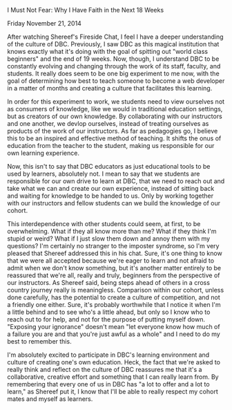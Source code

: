 I Must Not Fear:
Why I Have Faith in the Next 18 Weeks

Friday November 21, 2014

After watching Shereef's Fireside Chat, I feel I have a deeper understanding of the culture of DBC. Previously, I saw DBC as this magical institution that knows exactly what it's doing with the goal of spitting out "world class beginners" and the end of 19 weeks. Now, though, I understand DBC to be constantly evolving and changing through the work of its staff, faculty, and students. It really does seem to be one big experiment to me now, with the goal of determining how best to teach someone to become a web developer in a matter of months and creating a culture that facilitates this learning.

In order for this experiment to work, we students need to view ourselves not as consumers of knowledge, like we would in traditional education settings, but as creators of our own knowledge. By collaborating with our instructors and one another, we devlop ourselves, instead of treating ourselves as products of the work of our instructors. As far as pedagogies go, I believe this to be an inspired and effective method of teaching. It shifts the onus of education from the teacher to the student, making us responsible for our own learning experience. 

Now, this isn't to say that DBC educators as just educational tools to be used by learners, absolutely not. I mean to say that we students are responsible for our own drive to learn at DBC, that we need to reach out and take what we can and create our own experience, instead of sitting back and waiting for knowledge to be handed to us. Only by working together with our instructors and fellow students can we build the knowledge of our cohort.

This interdependence with other students could seem, at first, to be overwhelming. What if they all know more than me? What if they think I'm stupid or weird? What if I just slow them down and annoy them with my questions? I'm certainly no stranger to the imposter syndrome, so I'm very pleased that Shereef addressed this in his chat. Sure, it's one thing to know that we were all accepted because we're eager to learn and not afraid to admit when we don't know something, but it's another matter entirely to be reassured that we're all, really and truly, beginners from the perspective of our instructors. As Shereef said, being steps ahead of others in a cross country journey really is meaningless. Comparison within our cohort, unless done carefully, has the potential to create a culture of competition, and not a friendly one either. Sure, it's probably worthwhile that I notice it when I'm a little behind and to see who's a little ahead, but only so I know who to reach out to for help, and not for the purpose of putting myself down. "Exposing your ignorance" doesn't mean "let everyone know how much of a failure you are and that you're just awful as a whole" and I need to do my best to remember this.

I'm absolutely excited to participate in DBC's learning environment and culture of creating one's own education. Heck, the fact that we're asked to really think and reflect on the culture of DBC reassures me that it's a collaborative, creative effort and something that I can really learn from. By remembering that every one of us in DBC has "a lot to offer and a lot to learn," as Shereef put it, I know that I'll be able to really respect my cohort mates and myself as learners.



